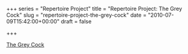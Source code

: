 +++
series = "Repertoire Project"
title = "Repertoire Project: The Grey Cock"
slug = "repertoire-project-the-grey-cock"
date = "2010-07-09T15:42:00+00:00"
draft = false

+++

<a class="embed" href="http://soundcloud.com/pdcawley/the-grey-cock">The Grey Cock</a>
<!--more-->
